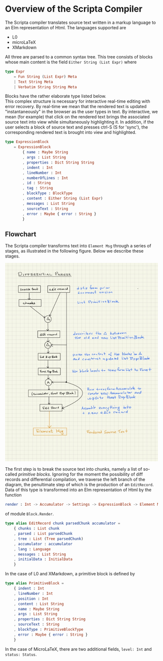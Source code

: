 # Overview of the Scripta Compiler

The Scripta compiler translates source text written
in a markup language to an Elm representation of Html.
The languages supported are

- L0
- microLaTeX
- XMarkdown

All three are parsed to a common syntax tree.  This tree
consists of blocks whose main content is the field
`Either String (List Expr)` where

```elm
type Expr
    = Fun String (List Expr) Meta
    | Text String Meta
    | Verbatim String String Meta
```

Blocks have the rather elaborate type listed below.  
This complex structure is necessary for interactive 
real-time editing with error recovery.  By real-time we mean
that the rendered text is updated "instantaneously"
in the browser as the user types in text.  By interactive,
we mean (for example) that click on the rendered text
brings the associated source text into view while
simultaneously highlighting it.  In addition, if the 
user selects a block of source text and presses 
ctrl-S (S for 'sync'), the corresponding rendered text
is brought into view and highlighted.

```elm
type ExpressionBlock
    = ExpressionBlock
        { name : Maybe String
        , args : List String
        , properties : Dict String String
        , indent : Int
        , lineNumber : Int
        , numberOfLines : Int
        , id : String
        , tag : String
        , blockType : BlockType
        , content : Either String (List Expr)
        , messages : List String
        , sourceText : String
        , error : Maybe { error : String }
        }
```

## Flowchart

The Scripta compiler transforms text into `Element Msg`
through a series of stages, as illustrated in the 
following figure. Below we describe these stages.


![Flowchart](image/scripta-compiler-flowchart.jpg)

The first step is to break the source text into chunks,
namely a list of so-called _primitive blocks_. Ignoring
for the moment the possibility of diff records and 
differential compilation, we traverse the left branch 
of the diagram, the penultimate step of which is the 
production of an `EditRecord`.  Data of this type
is transformed into an Elm representation of Html
by the function 

```elm
render : Int -> Accumulator -> Settings -> ExpressionBlock -> Element MarkupMsg
```
of module `Block.Render`.

```elm
type alias EditRecord chunk parsedChunk accumulator =
    { chunks : List chunk
    , parsed : List parsedChunk
    , tree : List (Tree parsedChunk)
    , accumulator : accumulator
    , lang : Language
    , messages : List String
    , initialData : InitialData
    }
```




In the case of L0 and XMarkdown, a primitive
block is defined by

```elm
type alias PrimitiveBlock =
    { indent : Int
    , lineNumber : Int
    , position : Int
    , content : List String
    , name : Maybe String
    , args : List String
    , properties : Dict String String
    , sourceText : String
    , blockType : PrimitiveBlockType
    , error : Maybe { error : String }
    }
```

In the case of
MicroLaTeX, there are two additional fields,
`level: Int` and `status: Status`.  